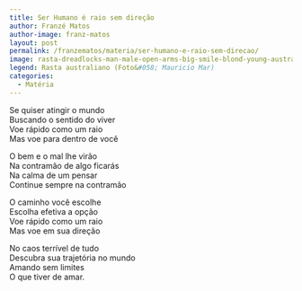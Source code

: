 ```yaml
---
title: Ser Humano é raio sem direção
author: Franzé Matos
author-image: franz-matos
layout: post
permalink: /franzematos/materia/ser-humano-e-raio-sem-direcao/
image: rasta-dreadlocks-man-male-open-arms-big-smile-blond-young-australian-painted-colour-festival-topless-confest-2015-mauricio-mar-photography.jpg
legend: Rasta australiano (Foto&#058; Mauricio Mar)
categories:
  - Matéria
---
```

Se quiser atingir o mundo  
Buscando o sentido do viver  
Voe rápido como um raio  
Mas voe para dentro de você

O bem e o mal lhe virão  
Na contramão de algo ficarás  
Na calma de um pensar  
Continue sempre na contramão

O caminho você escolhe  
Escolha efetiva a opção  
Voe rápido como um raio  
Mas voe em sua direção

No caos terrível de tudo  
Descubra sua trajetória no mundo  
Amando sem limites  
O que tiver de amar.